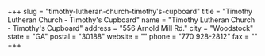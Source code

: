 +++
slug = "timothy-lutheran-church-timothy's-cupboard"
title = "Timothy Lutheran Church - Timothy's Cupboard"
name = "Timothy Lutheran Church - Timothy's Cupboard"
address = "556 Arnold Mill Rd."
city = "Woodstock"
state = "GA"
postal = "30188"
website = ""
phone = "770 928-2812"
fax = ""
+++
